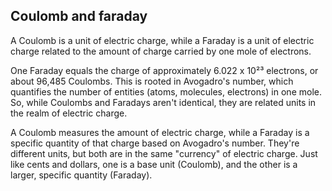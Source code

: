 ## Coulomb and faraday

A Coulomb is a unit of electric charge, while a Faraday is a unit of electric charge related to the amount of charge carried by one mole of electrons.

One Faraday equals the charge of approximately 6.022 x 10²³ electrons, or about 96,485 Coulombs. This is rooted in Avogadro's number, which quantifies the number of entities (atoms, molecules, electrons) in one mole. So, while Coulombs and Faradays aren't identical, they are related units in the realm of electric charge.

A Coulomb measures the amount of electric charge, while a Faraday is a specific quantity of that charge based on Avogadro's number. They're different units, but both are in the same "currency" of electric charge. Just like cents and dollars, one is a base unit (Coulomb), and the other is a larger, specific quantity (Faraday).
